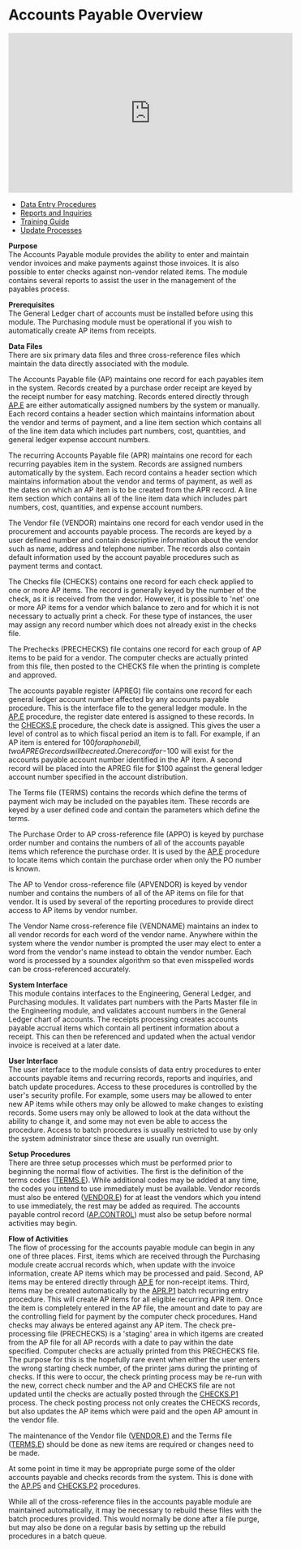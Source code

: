 # Accounts Payable Overview

<PageHeader />

<iframe width="560" height="315" src="https://www.youtube.com/embed/Qt-Puu2vgMM" title="YouTube video player" frameborder="0" allow="accelerometer; autoplay; clipboard-write; encrypted-media; gyroscope; picture-in-picture" allowfullscreen></iframe>

- [Data Entry Procedures](./AP-ENTRY/README.md)
- [Reports and Inquiries](./AP-REPORT/README.md)
- [Training Guide](./training-guide/README.md)
- [Update Processes](./AP-PROCESS/README.md)

**Purpose**  
The Accounts Payable module provides the ability to enter and maintain vendor
invoices and make payments against those invoices. It is also possible to
enter checks against non-vendor related items. The module contains several
reports to assist the user in the management of the payables process.

**Prerequisites**  
The General Ledger chart of accounts must be installed before using this
module. The Purchasing module must be operational if you wish to automatically
create AP items from receipts.

**Data Files**  
There are six primary data files and three cross-reference files which
maintain the data directly associated with the module.  
  
The Accounts Payable file (AP) maintains one record for each payables item in the system. Records created by a purchase order receipt are keyed by the receipt number for easy matching. Records entered directly through [AP.E](AP-ENTRY/AP-E/README.md) are either automatically assigned numbers by the system or manually. Each record contains a header section which maintains information about the vendor and terms of payment, and a line item section which contains all of the line item data which includes part numbers, cost, quantities, and general ledger expense account numbers.  
  
The recurring Accounts Payable file (APR) maintains one record for each
recurring payables item in the system. Records are assigned numbers
automatically by the system. Each record contains a header section which
maintains information about the vendor and terms of payment, as well as the
dates on which an AP item is to be created from the APR record. A line item
section which contains all of the line item data which includes part numbers,
cost, quantities, and expense account numbers.  
  
The Vendor file (VENDOR) maintains one record for each vendor used in the
procurement and accounts payable process. The records are keyed by a user
defined number and contain descriptive information about the vendor such as
name, address and telephone number. The records also contain default
information used by the account payable procedures such as payment terms and
contact.  
  
The Checks file (CHECKS) contains one record for each check applied to one or
more AP items. The record is generally keyed by the number of the check, as it
is received from the vendor. However, it is possible to 'net' one or more AP
items for a vendor which balance to zero and for which it is not necessary to
actually print a check. For these type of instances, the user may assign any
record number which does not already exist in the checks file.  
  
The Prechecks (PRECHECKS) file contains one record for each group of AP items
to be paid for a vendor. The computer checks are actually printed from this
file, then posted to the CHECKS file when the printing is complete and
approved.  
  
The accounts payable register (APREG) file contains one record for each general ledger account number affected by any accounts payable procedure. This is the interface file to the general ledger module. In the [AP.E](AP-ENTRY/AP-E/README.md) procedure, the register date entered is assigned to these records. In the [CHECKS.E](AP-ENTRY/CHECKS-E/README.md) procedure, the check date is assigned. This gives the user a level of control as to which fiscal period an item is to fall. For example, if an AP item is entered for $100 for a phone bill, two APREG records will be created. One record for -$100 will exist for the accounts payable account number identified in the AP item. A second record will be placed into the APREG file for $100 against the general ledger account number specified in the account distribution.  
  
The Terms file (TERMS) contains the records which define the terms of payment
wich may be included on the payables item. These records are keyed by a user
defined code and contain the parameters which define the terms.  
  
The Purchase Order to AP cross-reference file (APPO) is keyed by purchase order number and contains the numbers of all of the accounts payable items which reference the purchase order. It is used by the [AP.E](AP-ENTRY/AP-E/README.md) procedure to locate items which contain the purchase order when only the PO number is known.  
  
The AP to Vendor cross-reference file (APVENDOR) is keyed by vendor number and
contains the numbers of all of the AP items on file for that vendor. It is
used by several of the reporting procedures to provide direct access to AP
items by vendor number.  
  
The Vendor Name cross-reference file (VENDNAME) maintains an index to all
vendor records for each word of the vendor name. Anywhere within the system
where the vendor number is prompted the user may elect to enter a word from
the vendor's name instead to obtain the vendor number. Each word is processed
by a soundex algorithm so that even misspelled words can be cross-referenced
accurately.

**System Interface**  
This module contains interfaces to the Engineering, General Ledger, and
Purchasing modules. It validates part numbers with the Parts Master file in
the Engineering module, and validates account numbers in the General Ledger
chart of accounts. The receipts processing creates accounts payable accrual
items which contain all pertinent information about a receipt. This can then
be referenced and updated when the actual vendor invoice is received at a
later date.

**User Interface**  
The user interface to the module consists of data entry procedures to enter
accounts payable items and recurring records, reports and inquiries, and batch
update procedures. Access to these procedures is controlled by the user's
security profile. For example, some users may be allowed to enter new AP items
while others may only be allowed to make changes to existing records. Some
users may only be allowed to look at the data without the ability to change
it, and some may not even be able to access the procedure. Access to batch
procedures is usually restricted to use by only the system administrator since
these are usually run overnight.

**Setup Procedures**  
There are three setup processes which must be performed prior to beginning the normal flow of activities. The first is the definition of the terms codes ([TERMS.E](AP-ENTRY/TERMS-E/README.md)). While additional codes may be added at any time, the codes you intend to use immediately must be available. Vendor records must also be entered ([VENDOR.E](AP-ENTRY/VENDOR-E/README.md)) for at least the vendors which you intend to use immediately, the rest may be added as required. The accounts payable control record ([AP.CONTROL](AP-ENTRY/AP-CONTROL/README.md)) must also be setup before normal activities may begin.  

**Flow of Activities**  
The flow of processing for the accounts payable module can begin in any one of three places. First, items which are received through the Purchasing module create accrual records which, when update with the invoice information, create AP items which may be processed and paid. Second, AP items may be entered directly through [AP.E](AP-ENTRY/AP-E/README.md) for non-receipt items. Third, items may be created automatically by the [APR.P1](AP-PROCESS/APR-P1/README.md) batch recurring entry procedure. This will create AP items for all eligible recurring APR item. Once the item is completely entered in the AP file, the amount and date to pay are the controlling field for payment by the computer check procedures. Hand checks may always be entered against any AP item. The check pre-processing file (PRECHECKS) is a 'staging' area in which itgems are created from the AP file for all AP records with a date to pay within the date specified. Computer checks are actually printed from this PRECHECKS file. The purpose for this is the hopefully rare event when either the user enters the wrong starting check number, of the printer jams during the printing of checks. If this were to occur, the check printing process may be re-run with the new, correct check number and the AP and CHECKS file are not updated until the checks are actually posted through the [CHECKS.P1](AP-PROCESS/CHECKS-P1/README.md) process. The check posting process not only creates the CHECKS records, but also updates the AP items which were paid and the open AP amount in the vendor file.  
  
The maintenance of the Vendor file ([VENDOR.E](AP-ENTRY/VENDOR-E/README.md)) and the Terms file ([TERMS.E](AP-ENTRY/TERMS-E/README.md)) should be done as new items are required or changes need to be made.  
  
At some point in time it may be appropriate purge some of the older accounts payable and checks records from the system. This is done with the [AP.P5](AP-PROCESS/AP-P5/README.md) and [CHECKS.P2](AP-PROCESS/CHECKS-P2/README.md) procedures.  
  
While all of the cross-reference files in the accounts payable module are
maintained automatically, it may be necessary to rebuild these files with the
batch procedures provided. This would normally be done after a file purge, but
may also be done on a regular basis by setting up the rebuild procedures in a
batch queue.

<badge text= "Version 8.10.57" vertical="middle" />

<PageFooter />
